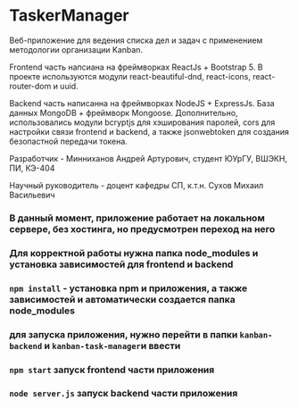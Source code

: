 # TaskerManager
Веб-приложение для ведения списка дел и задач с применением методологии организации Kanban.

Frontend часть напсиана на фреймворках ReactJs + Bootstrap 5. В проекте используются модули react-beautiful-dnd, react-icons, react-router-dom и uuid.

Backend часть написанна на фреймворках NodeJS + ExpressJs. База данных MongoDB + фреймворк Mongoose. Дополнительно, использовались модули bcryptjs для хэширования паролей, cors для настройки связи frontend и backend, а также jsonwebtoken для создания безопастной передачи токена.

Разработчик - Минниханов Андрей Артурович, студент ЮУрГУ, ВШЭКН, ПИ, КЭ-404

Научный руководитель - доцент кафедры СП, к.т.н. Сухов Михаил Васильевич

### В данный момент, приложение работает на локальном сервере, без хостинга, но предусмотрен переход на него
### Для корректной работы нужна папка node_modules и установка зависимостей для frontend и backend
### `npm install` - установка npm и приложения, а также зависимостей и автоматически создается папка node_modules
### для запуска приложения, нужно перейти в папки `kanban-backend` и `kanban-task-manager`и ввести 
### `npm start` запуск frontend части приложения
### `node server.js` запуск backend части приложения
